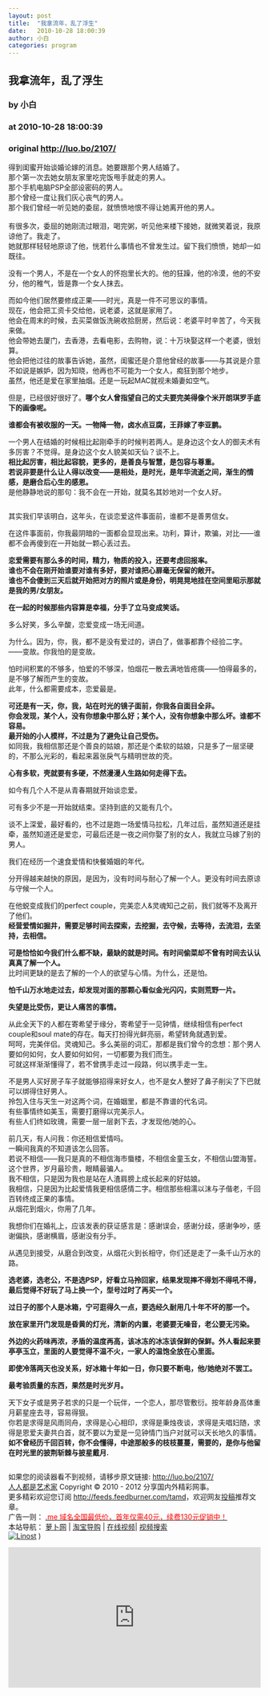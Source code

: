 ```yaml
---
layout: post
title:  "我拿流年，乱了浮生"
date:   2010-10-28 18:00:39
author: 小白
categories: program
---
```


## 我拿流年，乱了浮生
### by 小白
### at 2010-10-28 18:00:39
### original <http://luo.bo/2107/>

<p>得到闺蜜开始谈婚论嫁的消息。她要跟那个男人结婚了。<br> 那个第一次去她女朋友家里吃完饭甩手就走的男人。<br> 那个手机电脑PSP全部设密码的男人。<br> 那个曾经一度让我们灰心丧气的男人。<br> 那个我们曾经一听见她的委屈，就愤愤地恨不得让她离开他的男人。<br> <span></span><br> 有很多次，委屈的她刚流过眼泪，喝完粥，听见他来楼下接她，就微笑着说，我原谅他了。我走了。<br> 她就那样轻轻地原谅了他，恍若什么事情也不曾发生过。留下我们愤愤，她却一如既往。</p><p>没有一个男人，不是在一个女人的怀抱里长大的。他的狂躁，他的冷漠，他的不安分，他的稚气，皆是靠一个女人抹去。</p><p>而如今他们居然要修成正果——时光，真是一件不可思议的事情。<br> 现在，他会把工资卡交给他，说老婆，这就是家用了。<br> 他会在周末的时候，去买菜做饭洗碗收拾厨房，然后说：老婆平时辛苦了，今天我来做。<br> 他会带她去厦门，去香港，去看电影，去购物，说：十万块娶这样一个老婆，很划算。<br> 他会把他过往的故事告诉她，虽然，闺蜜还是介意他曾经的故事——与其说是介意不如说是嫉妒，因为知晓，他再也不可能为一个女人，痴狂到那个地步。<br> 虽然，他还是爱在家里抽烟。还是一玩起MAC就视未婚妻如空气。</p><p>但是，已经很好很好了。<strong>哪个女人曾指望自己的丈夫要完美得像个米开朗琪罗手底下的画像呢。</strong></p><p><strong>谁都会有被收服的一天。一物降一物，卤水点豆腐，王菲嫁了李亚鹏。</strong></p><p>一个男人在结婚的时候相比起刚牵手的时候判若两人。是身边这个女人的御夫术有多厉害？不觉得。是身边这个女人貌美如天仙？谈不上。<br> <strong>相比起厉害，相比起容貌，更多的，是善良与智慧，是包容与尊重。<br> 若说非要是什么让人得以改变——是相处，是时光，是年华流逝之间，渐生的情感，是磨合后心生的感恩。<br> </strong>是他静静地说的那句：我不会在一开始，就莫名其妙地对一个女人好。</p><p><img src="http://dulei.si/files/53b7adbc390d1af44585c7b395dcddf8.jpg" border="0" alt=""></p><p>其实我们早该明白，这年头，在谈恋爱这件事面前，谁都不是善男信女。</p><p>在这件事面前，你我最阴暗的一面都会显现出来。功利，算计，欺骗，对比——谁都不会再傻到在一开始就一颗心丢过去。</p><p><strong>恋爱需要有那么多的时间，精力，物质的投入，还要考虑回报率。<br> 谁也不会在刚开始谁要对谁有多好，要对谁把心扉毫无保留的敞开。<br> 谁也不会傻到三天后就开始把对方的照片或是身份，明晃晃地挂在空间里昭示那就是我的男/女朋友。</strong></p><p><strong>在一起的时候那些内容算是幸福，分手了立马变成笑话。</strong></p><p>多么好笑，多么辛酸，恋爱变成一场无间道。</p><p>为什么。因为，你，我，都不是没有爱过的，讲白了，做事都靠个经验二字。<br> ——变故。你我怕的是变故。</p><p>怕时间积累的不够多，怕爱的不够深，怕烟花一散去满地皆疮痍——怕得最多的，是不够了解而产生的变故。<br> 此年，什么都需要成本，恋爱最是。</p><p><strong>可还是有一天，你，我，站在时光的镜子面前，你我各自面目全非。<br> 你会发现，某个人，没有你想象中那么好；某个人，没有你想象中那么坏。谁都不容易。<br> 最开始的小人模样，不过是为了避免让自己受伤。</strong><br> 如同我，我相信那还是个善良的姑娘，那还是个柔软的姑娘，只是多了一层坚硬的，不那么光彩的，看起来嚣张戾气与精明世故的壳。</p><p><strong>心有多软，壳就要有多硬，不然漫漫人生路如何走得下去。</strong></p><p>如今有几个人不是从青春期就开始谈恋爱。</p><p>可有多少不是一开始就结束。坚持到底的又能有几个。</p><p>谈不上深爱，最好看的，也不过是跑一场爱情马拉松，几年过后，虽然知道还是挂牵，虽然知道还是爱恋，可最后还是一夜之间你娶了别的女人，我就立马嫁了别的男人。</p><p>我们在经历一个速食爱情和快餐婚姻的年代。</p><p>分开得越来越快的原因，是因为，没有时间与耐心了解一个人。更没有时间去原谅与守候一个人。</p><p>在他蜕变成我们的perfect couple，完美恋人&amp;灵魂知己之前，我们就等不及离开了他们。<br> <strong>经营爱情如掘井，需要足够时间去探索，去挖掘，去守候，去等待，去流泪，去坚持，去相信。</strong></p><p><strong>可是恰恰如今我们什么都不缺，最缺的就是时间。有时间偷菜却不曾有时间去认认真真了解一个人。</strong><br> 比时间更缺的是去了解的一个人的欲望与心情。为什么，还是怕。</p><p><strong>怕千山万水地走过去，却发现对面的那颗心看似金光闪闪，实则荒野一片。</strong></p><p><strong>失望是比受伤，更让人痛苦的事情。</strong></p><p>从此全天下的人都在寄希望于缘分，寄希望于一见钟情，继续相信有perfect couple和soul mate的存在。每天打扮得光鲜亮丽，希望转角就遇到爱。<br> 呵呵，完美伴侣。灵魂知己。多么美丽的词汇，那都是我们曾今的念想：那个男人要如何如何，女人要如何如何，一切都要为我们而生。<br> 可就这样渐渐懂得了，若不曾携手走过一段路，何以携手走一生。</p><p>不是男人买好房子车子就能够招得来好女人，也不是女人整好了鼻子削尖了下巴就可以绑得住好男人。<br> 拎包入住与天生一对这两个词，在婚姻里，都是不靠谱的代名词。<br> 有些事情终如美玉，需要打磨得以完美示人。<br> 有些人们终如玫瑰，需要一层一层剥下去，才发现他/她的心。</p><p>前几天，有人问我：你还相信爱情吗。<br> 一瞬间我真的不知道该怎么回答。<br> 若说不相信——我只是真的不相信海市蜃楼，不相信金童玉女，不相信山盟海誓。这个世界，岁月最珍贵，眼睛最骗人。<br> 我不相信，只是因为我也是站在人渣肩膀上成长起来的好姑娘。<br> 我相信，只是因为比起爱情我更相信感情二字。相信那些相濡以沫与子偕老，千回百转终成正果的事情。<br> 从烟花到烟火，你用了几年。</p><p>我想你们在婚礼上，应该发表的获证感言是：感谢误会，感谢分歧，感谢争吵，感谢偏执，感谢横眉，感谢没有分手。</p><p>从遇见到接受，从磨合到改变，从烟花火到长相守，你们还是走了一条千山万水的路。</p><p><strong>选老婆，选老公，不是选PSP，好看立马拎回家，结果发现摔不得划不得吼不得，最后觉得不好玩了马上换一个，型号过时了再买一个。</strong></p><p><strong>过日子的那个人是冰箱，宁可逛得久一点，要选经久耐用几十年不坏的那一个。</strong></p><p><strong>放在家里开门发现是昏黄的灯光，清新的内置，老婆要无噪音，老公要无污染。</strong></p><p><strong>外边的火药味再浓，矛盾的温度再高，该冰冻的冰冻该保鲜的保鲜。外人看起来要亭亭玉立，里面的人要觉得不温不火，一家人的温饱全放在心里面。</strong></p><p><strong>即使冷落两天也没关系，好冰箱十年如一日，你只要不断电，他/她绝对不罢工。</strong></p><p><strong>最考验质量的东西，果然是时光岁月。</strong></p><p>天下女子或是男子若求的只是一个玩伴，一个恋人，那尽管敷衍。按年龄身高体重月薪星座去寻，容易得狠。<br> 你若是求得是风雨同舟，求得是心心相印，求得是秉烛夜谈，求得是夫唱妇随，求得是恩爱夫妻共白首，就不要以为爱是一见钟情门当户对就可以天长地久的事情。<br> <strong>如不曾经历千回百转，你不会懂得，中途那般多的枝枝蔓蔓，需要的，是你与他留在时光里的披荆斩棘与披星戴月.</strong></p><p><img src="http://dulei.si/files/85cf8a3ebf6b28cbeedc49daa88b3130.jpg" border="0" alt=""></p><p>如果您的阅读器看不到视频，请移步原文链接: <a href="http://luo.bo/2107/">http://luo.bo/2107/</a> <br> <a href="http://luo.bo/">人人都是艺术家</a> Copyright ©   2010 - 2012 分享国内外精彩网事。<br> 更多精彩欢迎您订阅 <a href="http://feeds.feedburner.com/tamd">http://feeds.feedburner.com/tamd</a>，欢迎网友<a href="http://luo.bo/delivery/">投稿</a>推荐文章。<br> 广告一则： <a href="http://zi.mu/domain"><font color="red">.me 域名全国最低价，首年仅需40元，续费130元促销中！</font></a><br> 本站导航： <a href="http://luo.bo/">萝卜网</a> | <a href="http://tao.luo.bo/">淘宝导购</a> | <a href="http://v2.luo.bo/">在线视频</a>| <a href="http://v.luo.bo/">视频搜索</a><br> <a href="http://zi.mu/linost" title="Linost"><img src="http://dulei.si/files/966647b88eb7c4530535056df8d2d83f.gif" alt="Linost" border="0"></a> ) <p><iframe src="http://feedads.g.doubleclick.net/~ah/f/7sv1ooo89v8jfelhdjk8plpa64/300/250?ca=1&amp;fh=280#http%3A%2F%2Fluo.bo%2F2107%2F" width="100%" height="280" frameborder="0" scrolling="no" marginwidth="0" marginheight="0"></iframe></p></p>